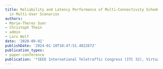 ```yaml
---
title: Reliability and Latency Performance of Multi-Connectivity Scheduling Schemes
  in Multi-User Scenarios
authors:
- Marie-Theres Suer
- Christoph Thein
- admin
- Lars Wolf
date: '2020-09-01'
publishDate: '2024-01-18T10:47:51.482267Z'
publication_types:
- paper-conference
publication: '*IEEE International Teletraffic Congress (ITC 32), Virtual Conference*'
---
```

